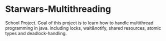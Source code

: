 # Starwars-Multithreading

School Project.
Goal of this project is to learn how to handle multithread programming in java. including locks, wait&notify, shared resources, atomic types and deadlock-handling.
